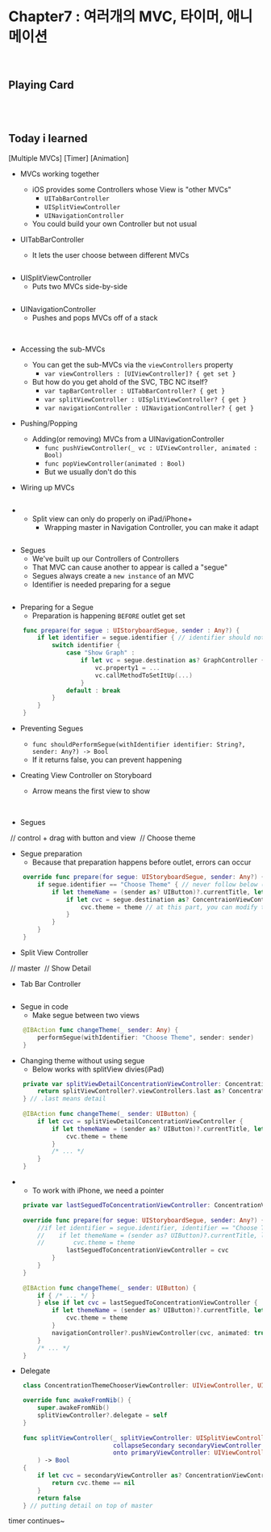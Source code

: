 # Chapter7 : 여러개의 MVC, 타이머, 애니메이션
<Img>

<br>
 <br>

## Playing Card
<demo>

<br>
 <br>

## Today i learned
[Multiple MVCs]
[Timer]
[Animation]

- MVCs working together
  - iOS provides some Controllers whose View is "other MVCs"
    - `UITabBarController`
    - `UISplitViewController`
    - `UINavigationController`
  - You could build your own Controller but not usual

- UITabBarController
  - It lets the user choose between different MVCs

<img>

- UISplitViewController
  - Puts two MVCs side-by-side

<img>

- UINavigationController
  - Pushes and pops MVCs off of a stack

<img>
<img>

- Accessing the sub-MVCs
  - You can get the sub-MVCs via the `viewControllers` property
    - `var viewControllers : [UIViewController]? { get set }`
  - But how do you get ahold of the SVC, TBC NC itself?
    - `var tapBarController : UITabBarController? { get }`
    - `var splitViewController : UISplitViewController? { get }`
    - `var navigationController : UINavigationController? { get }`

- Pushing/Popping
  - Adding(or removing) MVCs from a UINavigationController
    - `func pushViewController(_ vc : UIViewController, animated : Bool)`
    - `func popViewController(animated : Bool)`
    - But we usually don't do this

- Wiring up MVCs

<img>

-  - Split view can only do properly on iPad/iPhone+
      - Wrapping master in Navigation Controller, you can make it adapt

<img>

- Segues
  - We've built up our Controllers of Controllers
  - That MVC can cause another to appear is called a "segue"
  - Segues always create a `new instance` of an MVC
  - Identifier is needed preparing for a segue

<img>

- Preparing for a Segue
  - Preparation is happening `BEFORE` outlet get set
 
```swift
    func prepare(for segue : UIStoryboardSegue, sender : Any?) {
        if let identifier = segue.identifier { // identifier should not be a nil
            switch identifier {
                case "Show Graph" :
                    if let vc = segue.destination as? GraphController { // down casting
                        vc.property1 = ...
                        vc.callMethodToSetItUp(...)
                    }
                default : break
            }
        }
    }
```

- Preventing Segues
  - `func shouldPerformSegue(withIdentifier identifier: String?, sender: Any?) -> Bool`
  - If it returns false, you can prevent happening

- Creating View Controller on Storyboard
  - Arrow means the first view to show

<img>
<img>

- Segues

<img> // control + drag with button and view
<img> // Choose theme

- Segue preparation
  - Because that preparation happens before outlet, errors can occur

```swift
    override func prepare(for segue: UIStoryboardSegue, sender: Any?) {
        if segue.identifier == "Choose Theme" { // never follow below (The part comparing currentTitle)
            if let themeName = (sender as? UIButton)?.currentTitle, let theme = themes[themeName] {
                if let cvc = segue.destination as? ConcentraionViewController {
                    cvc.theme = theme // at this part, you can modify theme
                }
            }
        }
    }
```

- Split View Controller

<img> // master
<img> // Show Detail

- Tab Bar Controller

<img>

- Segue in code
  - Make segue between two views

```swift
    @IBAction func changeTheme(_ sender: Any) {
        performSegue(withIdentifier: "Choose Theme", sender: sender)
    }
```

- Changing theme without using segue
  - Below works with splitView divies(iPad)
 
```swift
    private var splitViewDetailConcentrationViewController: ConcentrationViewController? {
        return splitViewController?.viewControllers.last as? ConcentrationViewController
    } // .last means detail
    
    @IBAction func changeTheme(_ sender: UIButton) {
        if let cvc = splitViewDetailConcentrationViewController {
            if let themeName = (sender as? UIButton)?.currentTitle, let theme = themes[themeName] {
                cvc.theme = theme
            }
            /* ... */
        }
    }
```

- - To work with iPhone, we need a pointer
```swift
    private var lastSeguedToConcentrationViewController: ConcentrationViewController?
    
    override func prepare(for segue: UIStoryboardSegue, sender: Any?) {
        //if let identifier = segue.identifier, identifier == "Choose Theme", let cvc = segue.destination as? ConcentrationViewController {
        //    if let themeName = (sender as? UIButton)?.currentTitle, let theme = themes[themeName] {
        //        cvc.theme = theme
                lastSeguedToConcentrationViewController = cvc
            }
        }
    }
    
    @IBAction func changeTheme(_ sender: UIButton) {
        if { /* ... */ }
        } else if let cvc = lastSeguedToConcentrationViewController {
            if let themeName = (sender as? UIButton)?.currentTitle, let theme = themes[themeName] {
                cvc.theme = theme
            }
            navigationController?.pushViewController(cvc, animated: true)
        }
        /* ... */
    }
```

- Delegate

```swift
    class ConcentrationThemeChooserViewController: UIViewController, UISplitViewControllerDelegate

    override func awakeFromNib() {
        super.awakeFromNib()
        splitViewController?.delegate = self
    }
    
    func splitViewController(_ splitViewController: UISplitViewController,
                             collapseSecondary secondaryViewController: UIViewController,
                             onto primaryViewController: UIViewController
        ) -> Bool
    {
        if let cvc = secondaryViewController as? ConcentrationViewController {
            return cvc.theme == nil
        }
        return false
    } // putting detail on top of master
```

timer continues~








